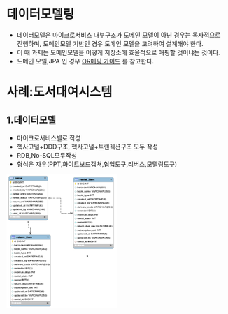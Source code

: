# 데이터모델링
- 데이터모델은 마이크로서비스 내부구조가 도메인 모델이 아닌 경우는 독자적으로 진행하며, 도메인모델 기반인 경우 도메인 모델을 고려하여 설계해야 한다. 
- 이 때 과제는 도메인모델을 어떻게 저장소에 효율적으로 매핑할 것이냐는 것이다.
- 도메인 모델,JPA 인 경우 [OR매핑 가이드](/contents/ormapping.md) 를 참고한다.

# 사례:도서대여시스템
## 1.데이터모델
- 마이크로서비스별로 작성
- 헥사고널+DDD구조, 헥사고널+트랜젝션구조 모두 작성
- RDB,No-SQL모두작성
- 형식은 자유(PPT,화이트보드갭쳐,협업도구,리버스,모델링도구)
<img src="/img/data.png" width="50%">

 
